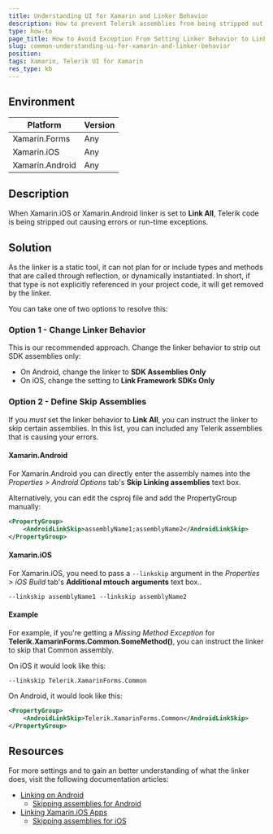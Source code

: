 ```yaml
---
title: Understanding UI for Xamarin and Linker Behavior
description: How to prevent Telerik assemblies from being stripped out by linker causing compile-time or runtime-exceptions.
type: how-to
page_title: How to Avoid Exception From Setting Linker Behavior to Link All
slug: common-understanding-ui-for-xamarin-and-linker-behavior
position: 
tags: Xamarin, Telerik UI for Xamarin
res_type: kb
---
```


## Environment

| Platform        | Version          |
|-----------------|------------------|
| Xamarin.Forms   | Any              |
| Xamarin.iOS     | Any              |
| Xamarin.Android | Any              |


## Description

When Xamarin.iOS or Xamarin.Android linker is set to **Link All**, Telerik code is being stripped out causing errors or run-time exceptions. 

## Solution

As the linker is a static tool, it can not plan for or include types and methods that are called through reflection, or dynamically instantiated. In short, if that type is not explicitly referenced in your project code, it will get removed by the linker.

You can take one of two options to resolve this:

### Option 1 - Change Linker Behavior

This is our recommended approach. Change the linker behavior to strip out SDK assemblies only:

* On Android, change the linker to **SDK Assemblies Only**
* On iOS, change the setting to **Link Framework SDKs Only**

### Option 2 - Define Skip Assemblies

If you *must* set the linker behavior to **Link All**, you can instruct the linker to skip certain assemblies. In this list, you can included any Telerik assemblies that is causing your errors.

#### Xamarin.Android

For Xamarin.Android you can directly enter the assembly names into the *Properties > Android Options* tab's **Skip Linking assemblies** text box.

Alternatively, you can edit the csproj file and add the PropertyGroup manually:

```xml
<PropertyGroup>
    <AndroidLinkSkip>assemblyName1;assemblyName2</AndroidLinkSkip>
</PropertyGroup>
```

#### Xamarin.iOS

For Xamarin.iOS, you need to pass a `--linkskip` argument in the *Properties > iOS Build* tab's **Additional mtouch arguments** text box..

`--linkskip assemblyName1 --linkskip assemblyName2`

#### Example

For example, if you're getting a *Missing Method Exception* for **Telerik.XamarinForms.Common.SomeMethod()**, you can instruct the linker to skip that Common assembly.

On iOS it would look like this:

`--linkskip Telerik.XamarinForms.Common`

On Android, it would look like this:

```xml
<PropertyGroup>
    <AndroidLinkSkip>Telerik.XamarinForms.Common</AndroidLinkSkip>
</PropertyGroup>
```

## Resources

For more settings and to gain an better understanding of what the linker does, visit the following documentation articles:

* [Linking on Android](https://docs.microsoft.com/en-us/xamarin/android/deploy-test/linker)
  * [Skipping assemblies for Android](https://docs.microsoft.com/en-us/xamarin/android/deploy-test/linker#linkskip)
* [Linking Xamarin.iOS Apps](https://docs.microsoft.com/en-us/xamarin/ios/deploy-test/linker)
  * [Skipping assemblies for iOS](https://docs.microsoft.com/en-us/xamarin/ios/deploy-test/linker?tabs=windows#skipping-assemblies)
